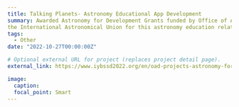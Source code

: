 ```yaml
---
title: Talking Planets- Astronomy Educational App Development
summary: Awarded Astronomy for Development Grants funded by Office of Astronomy for Development of
the International Astronomical Union for this astronomy education related project. I am the leader and project coordinator of this project. You can download our developed app from the Google PlayStore. It’s an android application with 12 characters (8 planets of our solar system, Sun, our Moon, Europa, and IO). A user can chat with these characters to  know their mass, temperature, size, type, sky color, etc. The characters will behave like  chatbots with the user.
tags:
  - Other
date: "2022-10-27T00:00:00Z"

# Optional external URL for project (replaces project detail page).
external_link: https://www.iybssd2022.org/en/oad-projects-astronomy-for-students-through-app-and-game/

image:
  caption:
  focal_point: Smart
---
```

